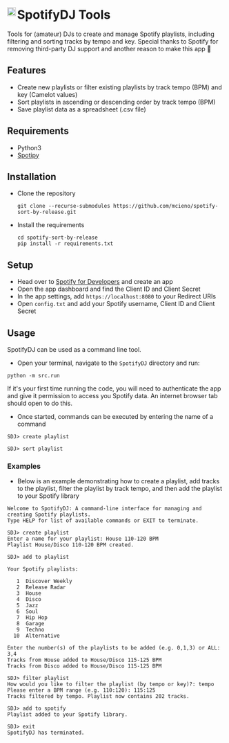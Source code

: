 # SpotifyDJ Tools <img src="https://upload.wikimedia.org/wikipedia/commons/1/19/Spotify_logo_without_text.svg" align="left" width="20" style="height: 20px; width: 20px;"/>
Tools for (amateur) DJs to create and manage Spotify playlists, including filtering and sorting tracks by tempo and key. Special thanks to Spotify for removing third-party DJ support and another reason to make this app :clap:

## Features

- Create new playlists or filter existing playlists by track tempo (BPM) and key (Camelot values)
- Sort playlists in ascending or descending order by track tempo (BPM)
- Save playlist data as a spreadsheet (.csv file)

## Requirements

- Python3
- [Spotipy](https://spotipy.readthedocs.io/en/2.18.0/)

## Installation

- Clone the repository
  ```
  git clone --recurse-submodules https://github.com/mcieno/spotify-sort-by-release.git
  ```
- Install the requirements
  ```
  cd spotify-sort-by-release
  pip install -r requirements.txt
  ```
## Setup

- Head over to [Spotify for Developers](https://developer.spotify.com/dashboard/applications) and create an app
- Open the app dashboard and find the Client ID and Client Secret
- In the app settings, add `https://localhost:8080` to your Redirect URIs
- Open `config.txt` and add your Spotify username, Client ID and Client Secret

## Usage

SpotifyDJ can be used as a command line tool.

- Open your terminal, navigate to the `SpotifyDJ` directory and run:

```
python -m src.run
```

If it's your first time running the code, you will need to authenticate the app and give it permission to access you Spotify data. An internet browser tab should open to do this.
- Once started, commands can be executed by entering the name of a command

```
SDJ> create playlist
```
```
SDJ> sort playlist
```

### Examples

- Below is an example demonstrating how to create a playlist, add tracks to the playlist, filter the playlist by track tempo, and then add the playlist to your Spotify library

```
Welcome to SpotifyDJ: A command-line interface for managing and creating Spotify playlists.
Type HELP for list of available commands or EXIT to terminate.

SDJ> create playlist
Enter a name for your playlist: House 110-120 BPM
Playlist House/Disco 110-120 BPM created.

SDJ> add to playlist

Your Spotify playlists:

   1  Discover Weekly
   2  Release Radar
   3  House
   4  Disco
   5  Jazz
   6  Soul
   7  Hip Hop
   8  Garage
   9  Techno
  10  Alternative

Enter the number(s) of the playlists to be added (e.g. 0,1,3) or ALL: 3,4
Tracks from House added to House/Disco 115-125 BPM
Tracks from Disco added to House/Disco 115-125 BPM

SDJ> filter playlist
How would you like to filter the playlist (by tempo or key)?: tempo
Please enter a BPM range (e.g. 110:120): 115:125
Tracks filtered by tempo. Playlist now contains 202 tracks.

SDJ> add to spotify
Playlist added to your Spotify library.

SDJ> exit
SpotifyDJ has terminated.
```
